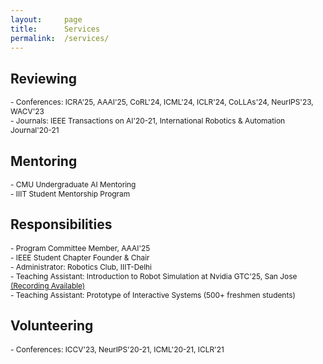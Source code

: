```yaml
---
layout:     page
title:      Services
permalink:  /services/
---
```


<style type="text/css">
    strong {
        color: #3498db;
        font-weight: 400;
    }
    blockquote {
        padding: 0px 23px;
    }
</style>

## Reviewing

<span style="font-size: 85%;">- Conferences: ICRA'25, AAAI'25, CoRL'24, ICML'24, ICLR'24, CoLLAs'24, NeurIPS'23, WACV'23</span><br>
<span style="font-size: 85%;">- Journals: IEEE Transactions on AI'20-21, International Robotics & Automation Journal'20-21 </span><br>

## Mentoring

<span style="font-size: 85%;">- CMU Undergraduate AI Mentoring</span><br>
<span style="font-size: 85%;">- IIIT Student Mentorship Program</span><br>

## Responsibilities

<span style="font-size: 85%;">- Program Committee Member, AAAI'25</span><br>
<span style="font-size: 85%;">- IEEE Student Chapter Founder & Chair</span><br>
<span style="font-size: 85%;">- Administrator: Robotics Club, IIIT-Delhi</span><br>
<span style="font-size: 85%;">- Teaching Assistant: Introduction to Robot Simulation at Nvidia GTC'25, San Jose [(Recording Available)](https://www.nvidia.com/en-us/on-demand/session/gtc25-dlit74633/)</span><br>
<span style="font-size: 85%;">- Teaching Assistant: Prototype of Interactive Systems (500+ freshmen students)</span><br>

## Volunteering

<span style="font-size: 85%;">- Conferences: ICCV'23, NeurIPS'20-21, ICML'20-21, ICLR'21</span><br>
